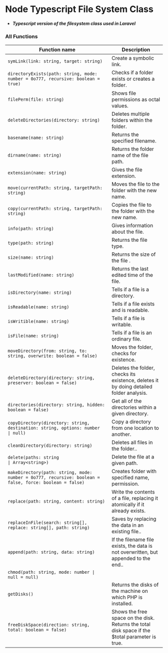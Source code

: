 # Node Typescript File System Class

- ##### Typescript version of the filesystem class used in Laravel

### All Functions

| Function name                                                                                                                        | Description                                                                                     |
|--------------------------------------------------------------------------------------------------------------------------------------|-------------------------------------------------------------------------------------------------|
| `symLink(link: string, target: string)`                                                                                              | Create a symbolic link.                                                                         |
| `directoryExists(path: string, mode: number = 0o777, recursive: boolean = true)`                                                     | Checks if a folder exists or creates a folder.                                                  |
| `filePerm(file: string)`                                                                                                             | Shows file permissions as octal values.                                                         |
| `deleteDirectories(directory: string)`                                                                                               | Deletes multiple folders within the folder.                                                     |
| `basename(name: string)`                                                                                                             | Returns the specified filename.                                                                 |
| `dirname(name: string)`                                                                                                              | Returns the folder name of the file path.                                                       |
| `extension(name: string)`                                                                                                            | Gives the file extension.                                                                       |
| `move(currentPath: string, targetPath: string)`                                                                                      | Moves the file to the folder with the new name.                                                 |
| `copy(currentPath: string, targetPath: string)`                                                                                      | Copies the file to the folder with the new name.                                                |
| `info(path: string)`                                                                                                                 | Gives information about the file.                                                               |
| `type(path: string)`                                                                                                                 | Returns the file type.                                                                          |
| `size(name: string)`                                                                                                                 | Returns the size of the file .                                                                  |
| `lastModified(name: string)`                                                                                                         | Returns the last edited time of the file.                                                       |
| `isDirectory(name: string)`                                                                                                          | Tells if a file is a directory.                                                                 |
| `isReadable(name: string)`                                                                                                           | Tells if a file exists and is readable.                                                         |
| `isWritible(name: string)`                                                                                                           | Tells if a file is writable.                                                                    |
| `isFile(name: string)`                                                                                                               | Tells if a file is an ordinary file.                                                            |
| `moveDirectory(from: string, to: string, overwrite: boolean = false)`                                                                | Moves the folder, checks for existence.                                                         |
| `deleteDirectory(directory: string, preserver: boolean = false)`                                                                     | Deletes the folder, checks its existence, deletes it by doing detailed folder analysis.         |
| `directories(directory: string, hidden: boolean = false)`                                                                            | Get all of the directories within a given directory.                                            |
| `copyDirectory(directory: string, destination: string, options: number                                  \| null)`                    | Copy a directory from one location to another.                                                  |
| `cleanDirectory(directory: string)`                                                                                                  | Deletes all files in the folder..                                                               |
| `delete(paths: string                                                                                             \| Array<string>)` | Delete the file at a given path.                                                                |
| `makeDirectory(path: string, mode: number = 0o777, recursive: boolean = false, force: boolean = false)`                              | Creates folder with specified name, permission.                                                 |
| `replace(path: string, content: string)`                                                                                             | Write the contents of a file, replacing it atomically if it already exists.                     |
| `replaceInFile(search: string[], replace: string[], path: string)`                                                                   | Saves by replacing the data in an existing file..                                               |
| `append(path: string, data: string)`                                                                                                 | If the filename file exists, the data is not overwritten, but appended to the end..             |
| `chmod(path: string, mode: number \|  null = null)`                                                                                  |                                                                                                 | Sets the file privilege, if the $mod parameter is empty, it returns the current privilege of the file. |
| `getDisks()`                                                                                                                         | Returns the disks of the machine on which PHP is installed.                                     |
| `freeDiskSpace(direction: string, total: boolean = false)`                                                                           | Shows the free space on the disk. Returns the total disk space if the $total parameter is true. |



